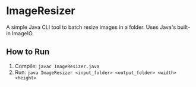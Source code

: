 # ImageResizer

A simple Java CLI tool to batch resize images in a folder. Uses Java's built-in ImageIO.

## How to Run
1. Compile: `javac ImageResizer.java`
2. Run: `java ImageResizer <input_folder> <output_folder> <width> <height>`

